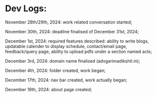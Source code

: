 # Dev Logs: 

November 28th/29th, 2024:
    work related conversation started;

November 30th, 2024:
    deadline finalised of December 31st, 2024;

December 1st, 2024:
    required features described:
        ability to write blogs,
        updatable calender to display schedule,
        contact/email page,
        feedback/query page,
        ability to upload pdfs under a section named acts;

December 3rd, 2024:
    domain name finalised (advgarimadikshit.in);

December 4th, 2024:
    folder created, work began;

December 17th, 2024:
    nav bar created, work actually began;

December 18th, 2024:
    about page created;
